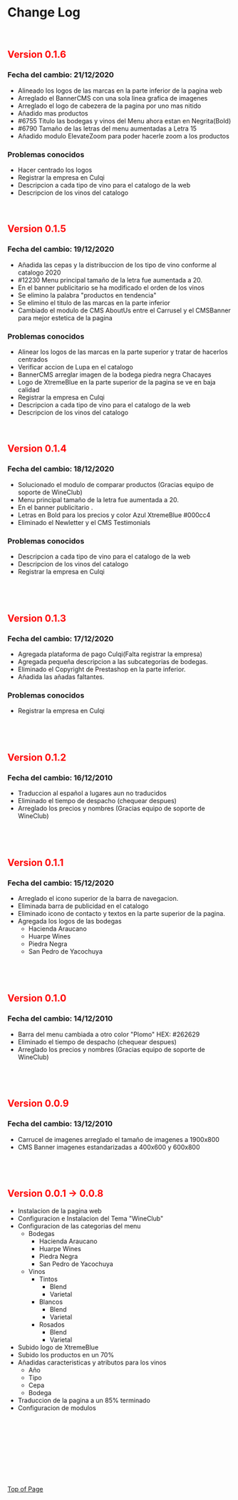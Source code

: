 <!-- START CONTENT -->
<div id="content">
<h1>Change Log</h1>
<p>&nbsp;</p>
<h2><span style="color: #ff0000;">Version 0.1.6</span></h2>
<h3>Fecha del cambio: 21/12/2020</h3>
<ul>
<li>Alineado los logos de las marcas en la parte inferior de la pagina web</li>
<li>Arreglado el BannerCMS con una sola linea grafica de imagenes</li>
<li>Arreglado el logo de cabezera de la pagina por uno mas nitido</li>
<li>A&ntilde;adido mas productos</li>
<li>#6755 Titulo las bodegas y vinos del Menu ahora estan en Negrita(Bold)</li>
<li>#6790 Tamaño de las letras del menu aumentadas a Letra 15</li>
<li>Añadido modulo ElevateZoom para poder hacerle zoom a los productos</li>
</ul>
<h3>Problemas conocidos</h3>
<ul>
<li>Hacer centrado los logos</li>
<li>Registrar la empresa en Culqi</li>
<li>Descripcion a cada tipo de vino para el catalogo de la web</li>
<li>Descripcion de los vinos del catalogo</li>
</ul>
<p>&nbsp;</p>
<h2><span style="color: #ff0000;">Version 0.1.5</span></h2>
<h3>Fecha del cambio: 19/12/2020</h3>
<ul>
<li>A&ntilde;adida las cepas y la distribuccion de los tipo de vino conforme al catalogo 2020</li>
<li>#12230 Menu principal tama&ntilde;o de la letra fue aumentada a 20.</li>
<li>En el banner publicitario se ha modificado el orden de los vinos</li>
<li>Se elimino la palabra "productos en tendencia"</li>
<li>Se elimino el titulo de las marcas en la parte inferior</li>
<li>Cambiado el modulo de CMS AboutUs entre el Carrusel y el CMSBanner para mejor estetica de la pagina</li>
</ul>
<h3>Problemas conocidos</h3>
<ul>
<li>Alinear los logos de las marcas en la parte superior y tratar de hacerlos centrados</li>
<li>Verificar accion de Lupa en el catalogo</li>
<li>BannerCMS arreglar imagen de la bodega piedra negra Chacayes</li>
<li>Logo de XtremeBlue en la parte superior de la pagina se ve en baja calidad</li>
<li>Registrar la empresa en Culqi</li>
<li>Descripcion a cada tipo de vino para el catalogo de la web</li>
<li>Descripcion de los vinos del catalogo</li>
</ul>
<p>&nbsp;</p>
<h2><span style="color: #ff0000;">Version 0.1.4</span></h2>
<h3>Fecha del cambio: 18/12/2020</h3>
<ul>
<li>Solucionado el modulo de comparar productos (Gracias equipo de soporte de WineClub)</li>
<li>Menu principal tama&ntilde;o de la letra fue aumentada a 20.</li>
<li>En el banner publicitario .</li>
<li>Letras en Bold para los precios y color Azul XtremeBlue #000cc4</li>
<li>Eliminado el Newletter y el CMS Testimonials</li>
</ul>
<h3>Problemas conocidos</h3>
<ul>
<li>Descripcion a cada tipo de vino para el catalogo de la web</li>
<li>Descripcion de los vinos del catalogo</li>
<li>Registrar la empresa en Culqi</li>
</ul>
<h2>&nbsp;</h2>
<h2><span style="color: #ff0000;">Version 0.1.3</span></h2>
<h3>Fecha del cambio: 17/12/2020</h3>
<ul>
<li>Agregada plataforma de pago Culqi(Falta registrar la empresa)</li>
<li>Agregada peque&ntilde;a descripcion a las subcategorias de bodegas.</li>
<li>Eliminado el Copyright de Prestashop en la parte inferior.</li>
<li>A&ntilde;adida las a&ntilde;adas faltantes.</li>
</ul>
<h3>Problemas conocidos</h3>
<ul>
<li>Registrar la empresa en Culqi</li>
</ul>
<h2>&nbsp;</h2>
<h2><span style="color: #ff0000;">Version 0.1.2</span></h2>
<h3>Fecha del cambio: 16/12/2010</h3>
<ul>
<li>Traduccion al espa&ntilde;ol a lugares aun no traducidos</li>
<li>Eliminado el tiempo de despacho (chequear despues)</li>
<li>Arreglado los precios y nombres (Gracias equipo de soporte de WineClub)</li>
</ul>
<h2>&nbsp;</h2>
<h2><span style="color: #ff0000;">Version 0.1.1</span></h2>
<h3>Fecha del cambio: 15/12/2020</h3>
<ul>
<li>Arreglado el icono superior de la barra de navegacion.</li>
<li>Eliminada barra de publicidad en el catalogo</li>
<li>Eliminado icono de contacto y textos en la parte superior de la pagina.</li>
<li>Agregada los logos de las bodegas
<ul>
<li>Hacienda Araucano</li>
<li>Huarpe Wines</li>
<li>Piedra Negra</li>
<li>San Pedro de Yacochuya</li>
</ul>
</li>
</ul>
<h2>&nbsp;</h2>
<h2><span style="color: #ff0000;">Version 0.1.0</span></h2>
<h3>Fecha del cambio: 14/12/2010</h3>
<ul>
<li>Barra del menu cambiada a otro color "Plomo" HEX:&nbsp;#262629</li>
<li>Eliminado el tiempo de despacho (chequear despues)</li>
<li>Arreglado los precios y nombres (Gracias equipo de soporte de WineClub)</li>
</ul>
<h2>&nbsp;</h2>
<h2><span style="color: #ff0000;">Version 0.0.9</span></h2>
<h3>Fecha del cambio: 13/12/2010</h3>
<ul>
<li>Carrucel de imagenes arreglado el tama&ntilde;o de imagenes a 1900x800</li>
<li>CMS Banner imagenes estandarizadas a 400x600 y 600x800</li>
</ul>
<h2>&nbsp;</h2>
<h2><span style="color: #ff0000;">Version 0.0.1 -&gt; 0.0.8</span></h2>
<ul>
<li>Instalacion de la pagina web</li>
<li>Configuracion e Instalacion del Tema "WineClub"</li>
<li>Configuracion de las categorias del menu
<ul>
<li>Bodegas
<ul>
<li>Hacienda Araucano</li>
<li>Huarpe Wines</li>
<li>Piedra Negra</li>
<li>San Pedro de Yacochuya</li>
</ul>
</li>
<li>Vinos
<ul>
<li>Tintos
<ul>
<li>Blend&nbsp;</li>
<li>Varietal</li>
</ul>
</li>
<li>Blancos
<ul>
<li>Blend</li>
<li>Varietal</li>
</ul>
</li>
<li>Rosados
<ul>
<li>Blend</li>
<li>Varietal</li>
</ul>
</li>
</ul>
</li>
</ul>
</li>
<li>Subido logo de XtremeBlue</li>
<li>Subido los productos en un 70%</li>
<li>A&ntilde;adidas caracteristicas y atributos para los vinos
<ul>
<li>A&ntilde;o</li>
<li>Tipo</li>
<li>Cepa</li>
<li>Bodega</li>
</ul>
</li>
<li>Traduccion de la pagina a un 85% terminado</li>
<li>Configuracion de modulos&nbsp;</li>
</ul>
<h2>&nbsp;</h2>
</div>
<!-- END CONTENT -->
<div id="footer">
<p>&nbsp;</p>
<p>&nbsp;</p>
<p>&nbsp;</p>
<p><a href="#top">Top of Page</a></p>
</div>
